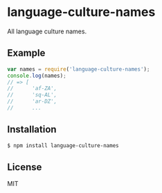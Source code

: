 
# language-culture-names

  All language culture names.

## Example

```js
var names = require('language-culture-names');
console.log(names);
// => [
//      'af-ZA',
//      'sq-AL',
//      'ar-DZ',
//      ...
```

## Installation

```bash
$ npm install language-culture-names
```

## License

  MIT
